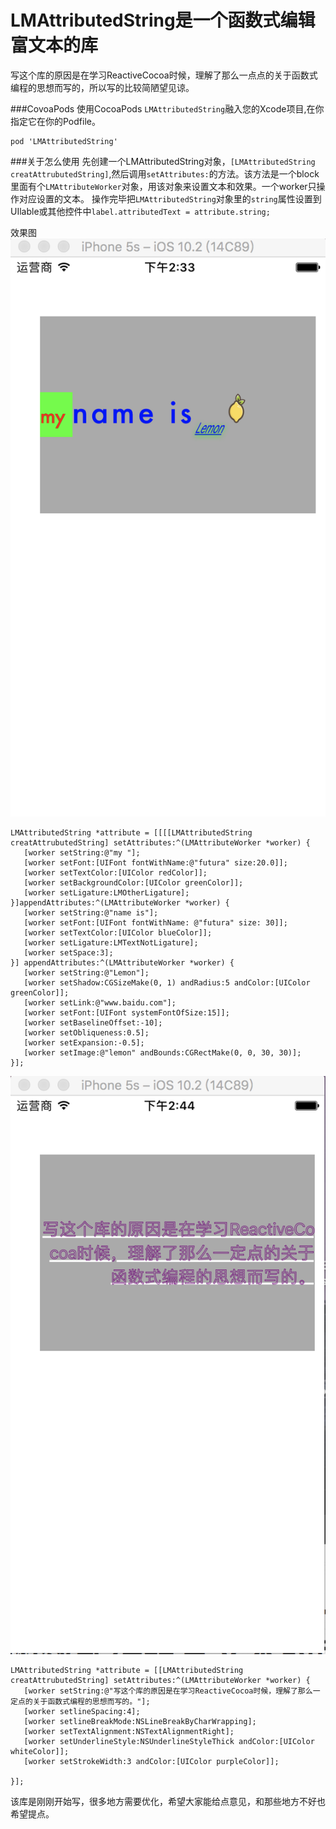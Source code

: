# LMAttributedString是一个函数式编辑富文本的库

写这个库的原因是在学习ReactiveCocoa时候，理解了那么一点点的关于函数式编程的思想而写的，所以写的比较简陋望见谅。

###CovoaPods
使用CocoaPods `LMAttributedString`融入您的Xcode项目,在你指定它在你的Podfile。

```
pod 'LMAttributedString'
```


###关于怎么使用
先创建一个LMAttributedString对象，`[LMAttributedString creatAttrubutedString]`,然后调用`setAttributes:`的方法。该方法是一个block里面有个`LMAttributeWorker`对象，用该对象来设置文本和效果。一个worker只操作对应设置的文本。
操作完毕把`LMAttributedString`对象里的`string`属性设置到UIlable或其他控件中`label.attributedText = attribute.string;`

效果图
![效果图01](https://github.com/Lemon365189523/LMAttributedString/blob/master/效果图01.png)



```
LMAttributedString *attribute = [[[[LMAttributedString creatAttrubutedString] setAttributes:^(LMAttributeWorker *worker) {
   [worker setString:@"my "];
   [worker setFont:[UIFont fontWithName:@"futura" size:20.0]];
   [worker setTextColor:[UIColor redColor]];
   [worker setBackgroundColor:[UIColor greenColor]];
   [worker setLigature:LMOtherLigature];
}]appendAttributes:^(LMAttributeWorker *worker) {
   [worker setString:@"name is"];
   [worker setFont:[UIFont fontWithName: @"futura" size: 30]];
   [worker setTextColor:[UIColor blueColor]];
   [worker setLigature:LMTextNotLigature];
   [worker setSpace:3];
}] appendAttributes:^(LMAttributeWorker *worker) {
   [worker setString:@"Lemon"];
   [worker setShadow:CGSizeMake(0, 1) andRadius:5 andColor:[UIColor greenColor]];
   [worker setLink:@"www.baidu.com"];
   [worker setFont:[UIFont systemFontOfSize:15]];
   [worker setBaselineOffset:-10];
   [worker setObliqueness:0.5];
   [worker setExpansion:-0.5];
   [worker setImage:@"lemon" andBounds:CGRectMake(0, 0, 30, 30)];
}];
```


![效果图02](https://github.com/Lemon365189523/LMAttributedString/blob/master/效果图02.png)


```
LMAttributedString *attribute = [[LMAttributedString creatAttrubutedString] setAttributes:^(LMAttributeWorker *worker) {
   [worker setString:@"写这个库的原因是在学习ReactiveCocoa时候，理解了那么一定点的关于函数式编程的思想而写的。"];
   [worker setlineSpacing:4];
   [worker setlineBreakMode:NSLineBreakByCharWrapping];
   [worker setTextAlignment:NSTextAlignmentRight];
   [worker setUnderlineStyle:NSUnderlineStyleThick andColor:[UIColor whiteColor]];
   [worker setStrokeWidth:3 andColor:[UIColor purpleColor]];
   
}];
```

该库是刚刚开始写，很多地方需要优化，希望大家能给点意见，和那些地方不好也希望提点。



